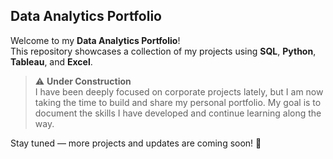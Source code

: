 ## Data Analytics Portfolio

Welcome to my **Data Analytics Portfolio**!  
This repository showcases a collection of my projects using **SQL**, **Python**, **Tableau**, and **Excel**.

> ⚠️ **Under Construction**  
I have been deeply focused on corporate projects lately, but I am now taking the time to build and share my personal portfolio. My goal is to document the skills I have developed and continue learning along the way.

Stay tuned — more projects and updates are coming soon! 🚀
